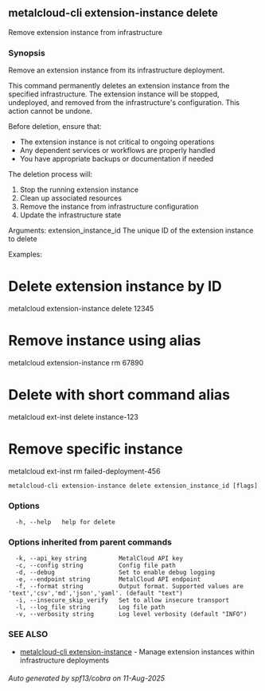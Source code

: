 ## metalcloud-cli extension-instance delete

Remove extension instance from infrastructure

### Synopsis

Remove an extension instance from its infrastructure deployment.

This command permanently deletes an extension instance from the specified infrastructure.
The extension instance will be stopped, undeployed, and removed from the infrastructure's
configuration. This action cannot be undone.

Before deletion, ensure that:
- The extension instance is not critical to ongoing operations
- Any dependent services or workflows are properly handled
- You have appropriate backups or documentation if needed

The deletion process will:
1. Stop the running extension instance
2. Clean up associated resources
3. Remove the instance from infrastructure configuration
4. Update the infrastructure state

Arguments:
  extension_instance_id    The unique ID of the extension instance to delete

Examples:
  # Delete extension instance by ID
  metalcloud extension-instance delete 12345
  
  # Remove instance using alias
  metalcloud extension-instance rm 67890
  
  # Delete with short command alias
  metalcloud ext-inst delete instance-123
  
  # Remove specific instance
  metalcloud ext-inst rm failed-deployment-456

```
metalcloud-cli extension-instance delete extension_instance_id [flags]
```

### Options

```
  -h, --help   help for delete
```

### Options inherited from parent commands

```
  -k, --api_key string         MetalCloud API key
  -c, --config string          Config file path
  -d, --debug                  Set to enable debug logging
  -e, --endpoint string        MetalCloud API endpoint
  -f, --format string          Output format. Supported values are 'text','csv','md','json','yaml'. (default "text")
  -i, --insecure_skip_verify   Set to allow insecure transport
  -l, --log_file string        Log file path
  -v, --verbosity string       Log level verbosity (default "INFO")
```

### SEE ALSO

* [metalcloud-cli extension-instance](metalcloud-cli_extension-instance.md)	 - Manage extension instances within infrastructure deployments

###### Auto generated by spf13/cobra on 11-Aug-2025
